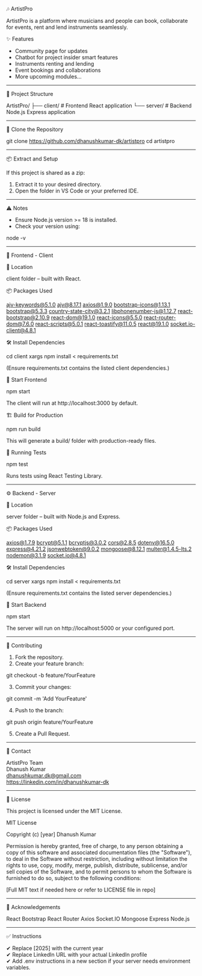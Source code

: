 🎶 ArtistPro

ArtistPro is a platform where musicians and people can book, collaborate for events, rent and lend instruments seamlessly.

✨ Features

- Community page for updates
- Chatbot for project insider smart features
- Instruments renting and lending
- Event bookings and collaborations
- More upcoming modules...

---

📁 Project Structure

ArtistPro/
├── client/ # Frontend React application
└── server/ # Backend Node.js Express application

---

🔽 Clone the Repository

git clone https://github.com/dhanushkumar-dk/artistpro
cd artistpro

---

📦 Extract and Setup

If this project is shared as a zip:

1. Extract it to your desired directory.
2. Open the folder in VS Code or your preferred IDE.

---

⚠️ Notes

- Ensure Node.js version >= 18 is installed.
- Check your version using:

node -v

---

🚀 Frontend - Client

📂 Location

client folder – built with React.

📦 Packages Used

ajv-keywords@5.1.0
ajv@8.17.1
axios@1.9.0
bootstrap-icons@1.13.1
bootstrap@5.3.3
country-state-city@3.2.1
libphonenumber-js@1.12.7
react-bootstrap@2.10.9
react-dom@19.1.0
react-icons@5.5.0
react-router-dom@7.6.0
react-scripts@5.0.1
react-toastify@11.0.5
react@19.1.0
socket.io-client@4.8.1

🛠️ Install Dependencies

cd client
xargs npm install < requirements.txt

(Ensure requirements.txt contains the listed client dependencies.)

🚀 Start Frontend

npm start

The client will run at http://localhost:3000 by default.

🏗️ Build for Production

npm run build

This will generate a build/ folder with production-ready files.

🧪 Running Tests

npm test

Runs tests using React Testing Library.

---

⚙️ Backend - Server

📂 Location

server folder – built with Node.js and Express.

📦 Packages Used

axios@1.7.9
bcrypt@5.1.1
bcryptjs@3.0.2
cors@2.8.5
dotenv@16.5.0
express@4.21.2
jsonwebtoken@9.0.2
mongoose@8.12.1
multer@1.4.5-lts.2
nodemon@3.1.9
socket.io@4.8.1

🛠️ Install Dependencies

cd server
xargs npm install < requirements.txt

(Ensure requirements.txt contains the listed server dependencies.)

🚀 Start Backend

npm start

The server will run on http://localhost:5000 or your configured port.

---

🤝 Contributing

1. Fork the repository.
2. Create your feature branch:

git checkout -b feature/YourFeature

3. Commit your changes:

git commit -m 'Add YourFeature'

4. Push to the branch:

git push origin feature/YourFeature

5. Create a Pull Request.

---

📧 Contact

ArtistPro Team  
Dhanush Kumar  
dhanushkumar.dk@gmail.com  
https://linkedin.com/in/dhanushkumar-dk

---

📝 License

This project is licensed under the MIT License.

MIT License

Copyright (c) [year] Dhanush Kumar

Permission is hereby granted, free of charge, to any person obtaining a copy
of this software and associated documentation files (the "Software"), to deal
in the Software without restriction, including without limitation the rights
to use, copy, modify, merge, publish, distribute, sublicense, and/or sell
copies of the Software, and to permit persons to whom the Software is
furnished to do so, subject to the following conditions:

[Full MIT text if needed here or refer to LICENSE file in repo]

---

🙏 Acknowledgements

React
Bootstrap
React Router
Axios
Socket.IO
Mongoose
Express
Node.js

---

✅ Instructions

✔ Replace [2025] with the current year  
✔ Replace LinkedIn URL with your actual LinkedIn profile  
✔ Add .env instructions in a new section if your server needs environment variables.
